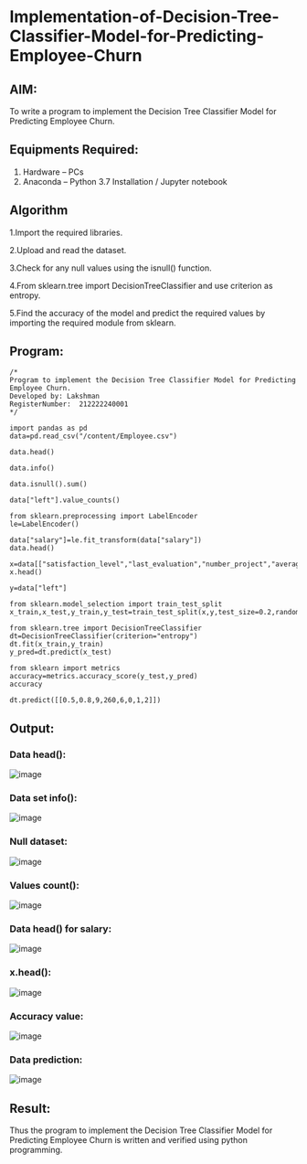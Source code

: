 # Implementation-of-Decision-Tree-Classifier-Model-for-Predicting-Employee-Churn

## AIM:
To write a program to implement the Decision Tree Classifier Model for Predicting Employee Churn.

## Equipments Required:
1. Hardware – PCs
2. Anaconda – Python 3.7 Installation / Jupyter notebook

## Algorithm
1.Import the required libraries.

2.Upload and read the dataset.

3.Check for any null values using the isnull() function.

4.From sklearn.tree import DecisionTreeClassifier and use criterion as entropy.

5.Find the accuracy of the model and predict the required values by importing the required module from sklearn.

## Program:
```
/*
Program to implement the Decision Tree Classifier Model for Predicting Employee Churn.
Developed by: Lakshman
RegisterNumber:  212222240001
*/

import pandas as pd
data=pd.read_csv("/content/Employee.csv")

data.head()

data.info()

data.isnull().sum()

data["left"].value_counts()

from sklearn.preprocessing import LabelEncoder
le=LabelEncoder()

data["salary"]=le.fit_transform(data["salary"])
data.head()

x=data[["satisfaction_level","last_evaluation","number_project","average_montly_hours","time_spend_company","Work_accident","promotion_last_5years","salary"]]
x.head()

y=data["left"]

from sklearn.model_selection import train_test_split
x_train,x_test,y_train,y_test=train_test_split(x,y,test_size=0.2,random_state=100)

from sklearn.tree import DecisionTreeClassifier
dt=DecisionTreeClassifier(criterion="entropy")
dt.fit(x_train,y_train)
y_pred=dt.predict(x_test)

from sklearn import metrics
accuracy=metrics.accuracy_score(y_test,y_pred)
accuracy

dt.predict([[0.5,0.8,9,260,6,0,1,2]])

```

## Output:

### Data head():
![image](https://github.com/LakshmanAdhireddy/Implementation-of-Decision-Tree-Classifier-Model-for-Predicting-Employee-Churn/assets/118707265/0702cfb6-91ab-4c76-9635-8bc9e056896d)

### Data set info():
![image](https://github.com/LakshmanAdhireddy/Implementation-of-Decision-Tree-Classifier-Model-for-Predicting-Employee-Churn/assets/118707265/c96b7bcc-8725-4b80-ad7b-6e83fb15a8fd)

### Null dataset:
![image](https://github.com/LakshmanAdhireddy/Implementation-of-Decision-Tree-Classifier-Model-for-Predicting-Employee-Churn/assets/118707265/1a89869e-a069-46b4-9a65-afe1a838df42)

### Values count():
![image](https://github.com/LakshmanAdhireddy/Implementation-of-Decision-Tree-Classifier-Model-for-Predicting-Employee-Churn/assets/118707265/3c2813f5-304e-49be-ab37-82ad7a3c0da2)

### Data head() for salary:
![image](https://github.com/LakshmanAdhireddy/Implementation-of-Decision-Tree-Classifier-Model-for-Predicting-Employee-Churn/assets/118707265/23fd4146-0efd-45cc-af5d-18f733aa61ba)

### x.head():
![image](https://github.com/LakshmanAdhireddy/Implementation-of-Decision-Tree-Classifier-Model-for-Predicting-Employee-Churn/assets/118707265/dd06b265-213c-4c4b-a2a7-3e903959f6dc)

### Accuracy value:
![image](https://github.com/LakshmanAdhireddy/Implementation-of-Decision-Tree-Classifier-Model-for-Predicting-Employee-Churn/assets/118707265/fcee4aac-2c2d-4a72-bf5f-c3b111ea82a6)

### Data prediction:
![image](https://github.com/LakshmanAdhireddy/Implementation-of-Decision-Tree-Classifier-Model-for-Predicting-Employee-Churn/assets/118707265/52086ab3-d88e-49c7-87e9-39298a9271e8)

## Result:
Thus the program to implement the  Decision Tree Classifier Model for Predicting Employee Churn is written and verified using python programming.
